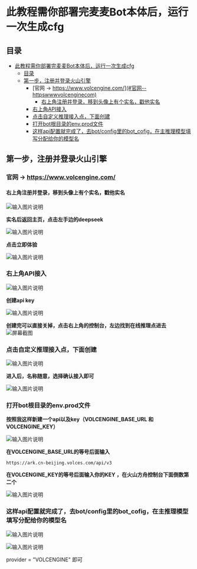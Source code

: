 # 此教程需你部署完麦麦Bot本体后，运行一次生成cfg

## 目录
- [此教程需你部署完麦麦Bot本体后，运行一次生成cfg](#此教程需你部署完麦麦bot本体后运行一次生成cfg)
  - [目录](#目录)
  - [第一步，注册并登录火山引擎](#第一步注册并登录火山引擎)
    - [官网 → https://www.volcengine.com/](#官网--httpswwwvolcenginecom)
      - [右上角注册并登录，移到头像上有个实名，戳他实名](#右上角注册并登录移到头像上有个实名戳他实名)
    - [右上角API接入](#右上角api接入)
    - [点击自定义推理接入点，下面创建](#点击自定义推理接入点下面创建)
    - [打开bot根目录的env.prod文件](#打开bot根目录的envprod文件)
    - [这样api配置就完成了，去bot/config里的bot\_cofig，在主推理模型填写分配给你的模型名](#这样api配置就完成了去botconfig里的bot_cofig在主推理模型填写分配给你的模型名)

## 第一步，注册并登录火山引擎

### 官网 → https://www.volcengine.com/

#### 右上角注册并登录，移到头像上有个实名，戳他实名
![输入图片说明](https://foruda.gitee.com/images/1741841570006846506/d9a502d7_12794036.png "屏幕截图")

 **实名后返回主页，点击左手边的deepseek** 

![输入图片说明](https://foruda.gitee.com/images/1741842241794146516/fd880162_12794036.png "屏幕截图")

 **点击立即体验** 

![输入图片说明](https://foruda.gitee.com/images/1741842279070955863/553c481c_12794036.png "屏幕截图")

### 右上角API接入

![输入图片说明](https://foruda.gitee.com/images/1741842312145307164/336b7c3c_12794036.png "屏幕截图")

 **创建api key** 

![输入图片说明](https://foruda.gitee.com/images/1741842360565743058/f7a5ebcf_12794036.png "屏幕截图")

 **创建完可以直接关掉，点击右上角的控制台，左边找到在线推理点进去** 
![](https://foruda.gitee.com/images/1741842498119567302/6396855d_12794036.png "屏幕截图")

### 点击自定义推理接入点，下面创建

![输入图片说明](https://foruda.gitee.com/images/1741842682831382657/03e35b95_12794036.png "屏幕截图")

 **进入后，名称随意，选择确认接入即可** 

![输入图片说明](https://foruda.gitee.com/images/1741842569664177572/d5be1fa1_12794036.png "屏幕截图")


### 打开bot根目录的env.prod文件

 **按照我这样新建一个api以及key（VOLCENGINE_BASE_URL 和 VOLCENGINE_KEY）** 

![输入图片说明](https://foruda.gitee.com/images/1741842838784867639/2ca3612b_12794036.png "屏幕截图")

 **在VOLCENGINE_BASE_URL的等号后面输入**  

```
https://ark.cn-beijing.volces.com/api/v3
```


 **在VOLCENGINE_KEY的等号后面输入你的KEY ，在火山方舟控制台下面倒数第二个** 

![输入图片说明](https://foruda.gitee.com/images/1741842972870739678/2517b138_12794036.png "屏幕截图")

### 这样api配置就完成了，去bot/config里的bot_cofig，在主推理模型填写分配给你的模型名

![输入图片说明](https://foruda.gitee.com/images/1741843085241006648/e009cb6a_12794036.png "屏幕截图")

![输入图片说明](https://foruda.gitee.com/images/1741850289617465844/1b78834b_12794036.png "屏幕截图")

provider = "VOLCENGINE" 即可